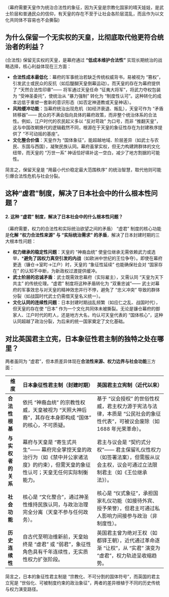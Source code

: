 
（幕府需要天皇作为统治合法性的象征，因为天皇是宗教化国家的晴天娃娃，是武士阶层和普通民众的信仰，有天皇的存在不至于让社会各阶层混乱，而且作为以文化共同体不容易也不会撕裂)

## 为什么保留一个无实权的天皇，比彻底取代他更符合统治者的利益？
(合法性)
保留无实权的天皇，是幕府通过 **“低成本维护合法性”** 实现长期统治的战略选择，核心利益体现在三方面：

- **合法性成本最低化**：幕府的军事统治若缺乏传统权威背书，易被视为 “篡权”，引发武士或民众的反抗（如后醍醐天皇倒幕运动）。而天皇的存在为幕府提供了 “天然合法性印章”—— 将军通过天皇任命 “征夷大将军”，将武力夺权包装为 “受神圣委托”，使统治从 “暴力强制” 转化为 “制度性认可”。这种转化的成本远低于重塑一套新的意识形态（如否定神道教或天皇神话）。
- **风险缓冲功能**：当幕府统治出现危机（如经济衰退、叛乱），天皇可作为 “矛盾转移器”—— 民众的不满会指向具体的幕府政策，而非整个统治体系的合法性。例如，江户时代的农民起义多以 “反对苛政” 为口号，而非 “推翻天皇”，这与中国改朝换代的逻辑截然不同，根源在于天皇的象征性存在为封建秩序提供了 “不可动摇的基座”。
- **文化整合价值**：天皇作为 “国体象征”，能超越地域、阶层差异（如武士与农民、东国与西国），凝聚民族认同。幕府虽掌实权，但无力构建跨群体的文化纽带，而天皇的 “万世一系” 神话恰好填补这一空白，减少了地方割据的可能性。

简言之，保留天皇是 “用最小代价稳定最大范围秩序” 的统治智慧，取代他则可能引爆合法性危机与社会分裂。
## 这种“虚君”制度，解决了日本社会中的什么根本性问题？

#### 2. 这种 “虚君” 制度，解决了日本社会中的什么根本性问题？
（幕府需要，权力的合法性和实际统治欲望之间的矛盾）
“虚君” 制度的核心功能是**化解 “权力合法性来源” 与 “实际统治需求” 的矛盾**，解决了日本封建时期的三大根本性问题：

- **权力继承的稳定性问题**：天皇的 “神裔血统” 使皇位继承无需依赖武力或选举，***避免了因权力真空引发的内战**（如欧洲中世纪的王位争夺）。即使在幕府更迭（镰仓→室町→江户）时，天皇的 “象征性延续” 也能确保社会对 “国家存在” 的认知不中断，为新政权过渡提供缓冲。
- **武士阶层的忠诚矛盾**：武士既需效忠幕府（实际雇主），又需认同 “天皇为天下共主” 的传统伦理。“虚君” 制度将这种矛盾转化为 “双重忠诚”—— 武士对幕府的军事效忠与对天皇的精神效忠并行不悖，避免了 “忠义冲突” 导致的群体分裂（如战国时代武士仍需借天皇名义统一）。
- **文化认同的连续性问题**：日本封建时期战乱频繁（如应仁之乱、战国时代），但天皇的存在使 “日本” 作为一个文化共同体未被撕裂。无论是镰仓幕府的御家人、江户时代的町人，还是地方大名，均认可天皇代表的 “国体核心”，这种认同超越了政治分裂，为后来的统一国家奠定了文化基础。
## 对比英国君主立宪，日本象征性君主制的独特之处在哪里？

两者虽同为 “虚君”，但本质差异体现在**合法性来源、权力边界与社会功能**三方面：

| **维度**      | **日本象征性君主制（封建时期）**                                                     | **英国君主立宪制（近代以来）**                                                   |
| ----------- | ---------------------------------------------------------------------- | ------------------------------------------------------------------- |
| **合法性根基**   | 依托 “神裔血统” 的宗教性权威，天皇被视为 “天照大神后裔”，其存在本身即构成 “国体” 的核心，不可质疑。                | 基于 “议会授权” 的世俗性权威，君主权力源于宪法与法律，本质是 “公民社会的象征性代表”，可被议会废除（如 1688 年光荣革命）。 |
| **与实权者的关系** | 幕府与天皇是 “寄生式共生”—— 幕府完全掌控天皇的政治行为（如《禁中并公家诸法度》的约束），但需天皇的象征性认可；天皇无任何实际制衡能力。 | 君主与议会是 “契约式分权”—— 君主保留礼仪性权力（如签署法案），但需服从议会主权，议会可通过立法限制君主（如《王位继承法》）。   |
| **社会功能**    | 核心是 “文化整合”，通过神圣性维持民族认同，与政治治理完全分离（天皇不参与任何政务）。                           | 核心是 “仪式象征”，承担国家礼仪功能（如接待外宾、授予荣誉），但君主可通过私人影响力间接参与政治（非制度性）。            |
| **历史连续性**   | 自古代至明治维新前，天皇始终是 “虚君” 或 “弱君”，象征性角色具有千年连续性，无实质性权力扩张阶段。                   | 英国君主曾为绝对王权（如都铎王朝），近代通过革命逐渐 “让权”，从 “实君” 演变为 “虚君”，权力轨迹呈收缩趋势。          |

简言之，日本的象征性君主制是 “宗教化、不可分割的国体符号”，而英国的君主立宪是 “世俗化、可被制度约束的政治象征”，两者的差异根植于不同的历史传统与权力演变路径。